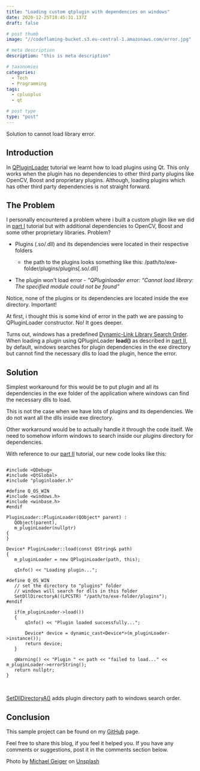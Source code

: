 ```yaml
---
title: "Loading custom qtplugin with dependencies on windows"
date: 2020-12-25T18:45:31.137Z
draft: false

# post thumb
image: "//codeflaming-bucket.s3.eu-central-1.amazonaws.com/error.jpg"

# meta description
description: "this is meta description"

# taxonomies
categories:
  - Tech
  - Programming
tags:
  - cplusplus
  - qt

# post type
type: "post"
---
```


Solution to cannot load library error.
<!--more-->

## Introduction

In [QPluginLoader](/qpluginloader) tutorial we learnt how to load plugins using Qt. This only works when the plugin has no dependencies to other third party plugins like OpenCV, Boost and proprietary plugins. Although, loading plugins which has other third party dependencies is not straight forward.

## The Problem

I personally encountered a problem where i built a custom plugin like we did in [part I](/qtplugin) tutorial but with additional dependencies to OpenCV, Boost and some other proprietary libraries. Problem?

- Plugins (.so/.dll) and its dependencies were located in their respective folders 

  - the path to the plugins looks something like this: /path/to/exe-folder/plugins/plugins[.so/.dll]                                                         

- The plugin won't load error - *"QPluginloader error: “Cannot load library: The specified module could not be found”*

Notice, none of the plugins or its dependencies are located inside the exe directory. Important!

At first, i thought this is some kind of error in the path we are passing to QPluginLoader constructor. No! It goes deeper.

Turns out, windows has a predefined [Dynamic-Link Library Search Order](https://docs.microsoft.com/en-us/windows/win32/dlls/dynamic-link-library-search-order).
When loading a plugin using QPluginLoader **load()** as described in [part II](/qpluginloader), by default, windows searches for plugin dependencies in the exe directory but cannot find the necessary dlls to load the plugin, hence the error.

## Solution

 Simplest workaround for this would be to put plugin and all its dependencies in the exe folder of the application where windows can find the necessary dlls to load. 
 
 This is not the case when we have lots of plugins and its dependencies. We do not want all the dlls inside exe directory. 

 Other workaround would be to actually handle it through the code itself. We need to somehow inform windows to search inside our *plugins* directory for dependencies. 

 With reference to our [part II](/qpluginloader) tutorial, our new code looks like this:

 ```

#include <QDebug>
#include <QtGlobal>
#include "pluginloader.h"

#define Q_OS_WIN
#include <windows.h>
#include <winbase.h>
#endif

PluginLoader::PluginLoader(QObject* parent) :
    QObject(parent),
    m_pluginLoader(nullptr)
{
}

Device* PluginLoader::load(const QString& path)
{
    m_pluginLoader = new QPluginLoader(path, this);

    qInfo() << "Loading plugin...";

#define Q_OS_WIN
    // set the directory to "plugins" folder
    // windows will search for dlls in this folder
    SetDllDirectoryA((LPCSTR) "/path/to/exe-folder/plugins");
#endif

    if(m_pluginLoader->load())
    {
        qInfo() << "Plugin loaded successfully...";

        Device* device = dynamic_cast<Device*>(m_pluginLoader->instance());
        return device;
    }

    qWarning() << "Plugin " << path << "failed to load..." << m_pluginLoader->errorString();
    return nullptr;
}

``` 
</br>

[SetDllDirectoryA()](https://docs.microsoft.com/en-us/windows/win32/api/winbase/nf-winbase-setdlldirectorya) adds plugin directory path to windows search order.

## Conclusion

This sample project can be found on my [GitHub](https://github.com/SurKM9/PluginLoaderApp) page.

Feel free to share this blog, if you feel it helped you. If you have any comments or suggestions, post it in the comments section below.

<span>Photo by <a href="https://unsplash.com/@jackson_893?utm_source=unsplash&amp;utm_medium=referral&amp;utm_content=creditCopyText">Michael Geiger</a> on <a href="https://unsplash.com/s/photos/computer-error?utm_source=unsplash&amp;utm_medium=referral&amp;utm_content=creditCopyText">Unsplash</a></span>